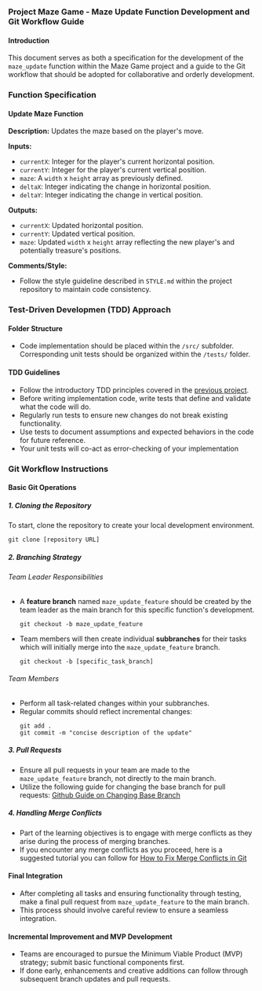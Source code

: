 ### Project **Maze Game** - Maze Update Function Development and Git Workflow Guide

#### Introduction

This document serves as both a specification for the development of the `maze_update` function within the Maze Game project and a guide to the Git workflow that should be adopted for collaborative and orderly development.

### Function Specification

#### **Update Maze Function**

**Description:**
Updates the maze based on the player's move.

**Inputs:**

- `currentX`: Integer for the player's current horizontal position.
- `currentY`: Integer for the player's current vertical position.
- `maze`: A `width` x `height` array as previously defined.
- `deltaX`: Integer indicating the change in horizontal position.
- `deltaY`: Integer indicating the change in vertical position.

**Outputs:**

- `currentX`: Updated horizontal position.
- `currentY`: Updated vertical position.
- `maze`: Updated `width` x `height` array reflecting the new player's and potentially treasure's positions.

**Comments/Style:**

- Follow the style guideline described in `STYLE.md` within the project repository to maintain code consistency.

### Test-Driven Developmen (TDD) Approach

#### **Folder Structure**

- Code implementation should be placed within the `/src/` subfolder.
  Corresponding unit tests should be organized within the `/tests/` folder.

#### **TDD Guidelines**

- Follow the introductory TDD principles covered in the [previous project](https://github.com/css-software-engineering-studio/sample-tdd).
- Before writing implementation code, write tests that define and validate what the code will do.
- Regularly run tests to ensure new changes do not break existing functionality.
- Use tests to document assumptions and expected behaviors in the code for future reference.
- Your unit tests will co-act as error-checking of your implementation

### Git Workflow Instructions

#### Basic Git Operations

##### 1. **Cloning the Repository**

To start, clone the repository to create your local development environment.

```
git clone [repository URL]
```

##### 2. **Branching Strategy**

###### Team Leader Responsibilities

- A **feature branch** named `maze_update_feature` should be created by the team leader as the main branch for this specific function's development.
  ```
  git checkout -b maze_update_feature
  ```
- Team members will then create individual **subbranches** for their tasks which will initially merge into the `maze_update_feature` branch.
  ```
  git checkout -b [specific_task_branch]
  ```

###### Team Members

- Perform all task-related changes within your subbranches.
- Regular commits should reflect incremental changes:
  ```
  git add .
  git commit -m "concise description of the update"
  ```

##### 3. **Pull Requests**

- Ensure all pull requests in your team are made to the `maze_update_feature` branch, not directly to the main branch.
- Utilize the following guide for changing the base branch for pull requests: [Github Guide on Changing Base Branch](https://docs.github.com/en/pull-requests/collaborating-with-pull-requests/proposing-changes-to-your-work-with-pull-requests/changing-the-base-branch-of-a-pull-request)

##### 4. **Handling Merge Conflicts**

- Part of the learning objectives is to engage with merge conflicts as they arise during the process of merging branches.
- If you encounter any merge conflicts as you proceed, here is a suggested tutorial you can follow for [How to Fix Merge Conflicts in Git](https://www.freecodecamp.org/news/how-to-fix-merge-conflicts-in-git/)

#### Final Integration

- After completing all tasks and ensuring functionality through testing, make a final pull request from `maze_update_feature` to the main branch.
- This process should involve careful review to ensure a seamless integration.

#### Incremental Improvement and MVP Development

- Teams are encouraged to pursue the Minimum Viable Product (MVP) strategy; submit basic functional components first.
- If done early, enhancements and creative additions can follow through subsequent branch updates and pull requests.
